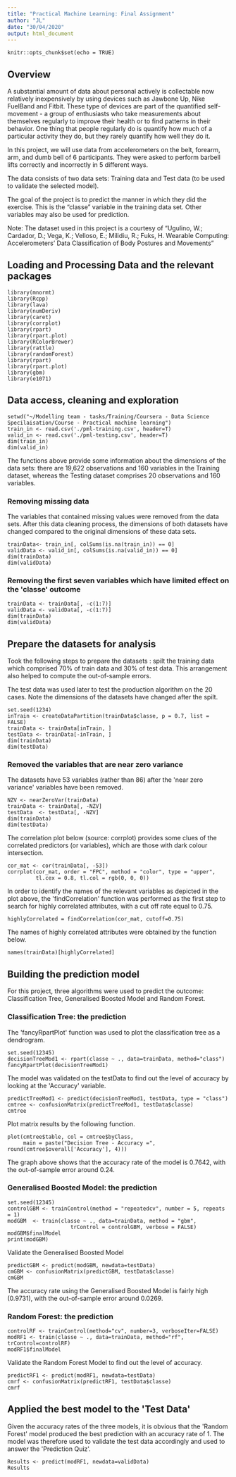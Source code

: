 ```yaml
---
title: "Practical Machine Learning: Final Assignment"
author: "JL"
date: "30/04/2020"
output: html_document
---
```


```{r setup, include=FALSE}
knitr::opts_chunk$set(echo = TRUE)
```
## Overview

A substantial amount of data about personal actively is collectable now relatively inexpensively by using devices such as Jawbone Up, Nike FuelBand and Fitbit. These type of devices are part of the quantified self-movement - a group of enthusiasts who take measurements about themselves regularly to improve their health or to find patterns in their behavior. One thing that people regularly do is quantify how much of a particular activity they do, but they rarely quantify how well they do it.

In this project, we will use data from accelerometers on the belt, forearm, arm, and dumb bell of 6 participants. They were asked to perform barbell lifts correctly and incorrectly in 5 different ways.

The data consists of two data sets: Training data and Test data (to be used to validate the selected model).

The goal of the project is to predict the manner in which they did the exercise. This is the “classe” variable in the training data set. Other variables may also be used for prediction.

Note: The dataset used in this project is a courtesy of “Ugulino, W.; Cardador, D.; Vega, K.; Velloso, E.; Milidiu, R.; Fuks, H. Wearable Computing: Accelerometers’ Data Classification of Body Postures and Movements”

## Loading and Processing Data and the relevant packages

```{r}
library(mnormt)
library(Rcpp)
library(lava)
library(numDeriv)
library(caret)
library(corrplot)
library(rpart)
library(rpart.plot)
library(RColorBrewer)
library(rattle)
library(randomForest)
library(rpart)
library(rpart.plot)
library(gbm)
library(e1071)
```

## Data access, cleaning and exploration

```{r}
setwd("~/Modelling team - tasks/Training/Coursera - Data Science Specilaisation/Course - Practical machine learning")
train_in <- read.csv('./pml-training.csv', header=T)
valid_in <- read.csv('./pml-testing.csv', header=T)
dim(train_in)
dim(valid_in)
```
The functions above provide some information about the dimensions of the data sets: there are 19,622 observations and 160 variables in the Training dataset, whereas the Testing dataset comprises 20 observations and 160 variables.

### Removing missing data
The variables that contained missing values were removed from the data sets.  After this data cleaning process, the dimensions of both datasets have changed compared to the original dimensions of these data sets.

```{r}
trainData<- train_in[, colSums(is.na(train_in)) == 0]
validData <- valid_in[, colSums(is.na(valid_in)) == 0]
dim(trainData)
dim(validData)
```

### Removing the first seven variables which have limited effect on the 'classe' outcome

```{r}
trainData <- trainData[, -c(1:7)]
validData <- validData[, -c(1:7)]
dim(trainData)
dim(validData)
```

## Prepare the datasets for analysis
Took the following steps to prepare the datasets : spilt the training data which comprised 70% of train data and 30% of test data. This arrangement also helped to compute the out-of-sample errors.

The test data was used later to test the production algorithm on the 20 cases. Note the dimensions of the datasets have changed after the spilt.

```{r}
set.seed(1234) 
inTrain <- createDataPartition(trainData$classe, p = 0.7, list = FALSE)
trainData <- trainData[inTrain, ]
testData <- trainData[-inTrain, ]
dim(trainData)
dim(testData)
```

### Removed the variables that are near zero variance
The datasets have 53 variables (rather than 86) after the 'near zero variance' variables have been removed.

```{r}
NZV <- nearZeroVar(trainData)
trainData <- trainData[, -NZV]
testData  <- testData[, -NZV]
dim(trainData)
dim(testData)
```

The correlation plot below (source: corrplot) provides some clues of the correlated predictors (or variables), which are those with dark colour intersection.

```{r}
cor_mat <- cor(trainData[, -53])
corrplot(cor_mat, order = "FPC", method = "color", type = "upper", 
         tl.cex = 0.8, tl.col = rgb(0, 0, 0))
```

In order to identify the names of the relevant variables as depicted in the plot above, the 'findCorrelation' function was performed as the first step to search for highly correlated attributes, with a cut off rate equal to 0.75.

```{r}
highlyCorrelated = findCorrelation(cor_mat, cutoff=0.75)
```

The names of highly correlated attributes were obtained by the function below.

```{r}
names(trainData)[highlyCorrelated]
```

## Building the prediction model

For this project, three algorithms were used to predict the outcome: Classification Tree, Generalised Boosted Model and Random Forest.

### Classification Tree: the prediction
The 'fancyRpartPlot' function was used to plot the classification tree as a dendrogram.

```{r}
set.seed(12345)
decisionTreeMod1 <- rpart(classe ~ ., data=trainData, method="class")
fancyRpartPlot(decisionTreeMod1)
```

The model was validated on the testData to find out the level of accuracy by looking at the 'Accuracy' variable.

```{r}
predictTreeMod1 <- predict(decisionTreeMod1, testData, type = "class")
cmtree <- confusionMatrix(predictTreeMod1, testData$classe)
cmtree
```

Plot matrix results by the following function.

```{r}
plot(cmtree$table, col = cmtree$byClass, 
     main = paste("Decision Tree - Accuracy =", round(cmtree$overall['Accuracy'], 4)))
```

The graph above shows that the accuracy rate of the model is 0.7642, with the out-of-sample error around 0.24.

### Generalised Boosted Model: the prediction

```{r}
set.seed(12345)
controlGBM <- trainControl(method = "repeatedcv", number = 5, repeats = 1)
modGBM  <- train(classe ~ ., data=trainData, method = "gbm",
                    trControl = controlGBM, verbose = FALSE)
modGBM$finalModel
print(modGBM)
```

Validate the Generalised Boosted Model

```{r}
predictGBM <- predict(modGBM, newdata=testData)
cmGBM <- confusionMatrix(predictGBM, testData$classe)
cmGBM
```

The accuracy rate using the Generalised Boosted Model is fairly high (0.9731), with the out-of-sample error around 0.0269.

### Random Forest: the prediction

```{r}
controlRF <- trainControl(method="cv", number=3, verboseIter=FALSE)
modRF1 <- train(classe ~ ., data=trainData, method="rf", trControl=controlRF)
modRF1$finalModel
```

Validate the Random Forest Model to find out the level of accuracy.

```{r}
predictRF1 <- predict(modRF1, newdata=testData)
cmrf <- confusionMatrix(predictRF1, testData$classe)
cmrf
```

## Applied the best model to the 'Test Data'
Given the accuracy rates of the three models, it is obvious that the 'Random Forest' model produced the best prediction with an accuracy rate of 1.  The model was therefore used to validate the test data accordingly and used to answer the 'Prediction Quiz'.

```{r}
Results <- predict(modRF1, newdata=validData)
Results
```

